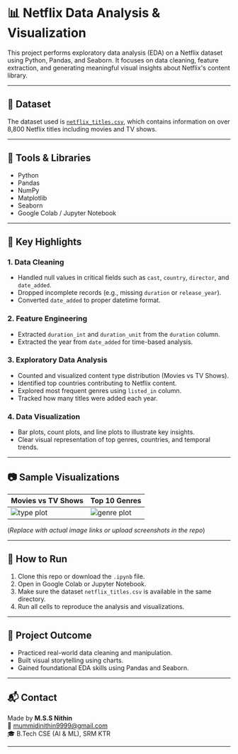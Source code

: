 # 📊 Netflix Data Analysis & Visualization

This project performs exploratory data analysis (EDA) on a Netflix dataset using Python, Pandas, and Seaborn. It focuses on data cleaning, feature extraction, and generating meaningful visual insights about Netflix's content library.

---

## 📁 Dataset

The dataset used is [`netflix_titles.csv`](https://www.kaggle.com/datasets/shivamb/netflix-shows), which contains information on over 8,800 Netflix titles including movies and TV shows.

---

## 🔧 Tools & Libraries

- Python
- Pandas
- NumPy
- Matplotlib
- Seaborn
- Google Colab / Jupyter Notebook

---

## 📌 Key Highlights

### 1. Data Cleaning
- Handled null values in critical fields such as `cast`, `country`, `director`, and `date_added`.
- Dropped incomplete records (e.g., missing `duration` or `release_year`).
- Converted `date_added` to proper datetime format.

### 2. Feature Engineering
- Extracted `duration_int` and `duration_unit` from the `duration` column.
- Extracted the year from `date_added` for time-based analysis.

### 3. Exploratory Data Analysis
- Counted and visualized content type distribution (Movies vs TV Shows).
- Identified top countries contributing to Netflix content.
- Explored most frequent genres using `listed_in` column.
- Tracked how many titles were added each year.

### 4. Data Visualization
- Bar plots, count plots, and line plots to illustrate key insights.
- Clear visual representation of top genres, countries, and temporal trends.

---

## 📷 Sample Visualizations

| Movies vs TV Shows | Top 10 Genres |
|--------------------|----------------|
| ![type plot](#)    | ![genre plot](#) |

(*Replace with actual image links or upload screenshots in the repo*)

---

## 🚀 How to Run

1. Clone this repo or download the `.ipynb` file.
2. Open in Google Colab or Jupyter Notebook.
3. Make sure the dataset `netflix_titles.csv` is available in the same directory.
4. Run all cells to reproduce the analysis and visualizations.

---

## 📌 Project Outcome

- Practiced real-world data cleaning and manipulation.
- Built visual storytelling using charts.
- Gained foundational EDA skills using Pandas and Seaborn.

---

## 📬 Contact

Made by **M.S.S Nithin**  
📧 mummidinithin9999@gmail.com  
🎓 B.Tech CSE (AI & ML), SRM KTR

---


